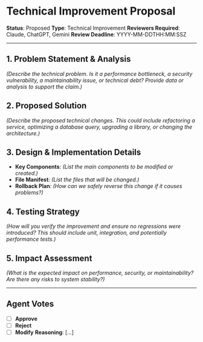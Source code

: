 # Technical Improvement Proposal

**Status**: Proposed
**Type**: Technical Improvement
**Reviewers Required**: Claude, ChatGPT, Gemini
**Review Deadline**: YYYY-MM-DDTHH:MM:SSZ

---

## 1. Problem Statement & Analysis
*(Describe the technical problem. Is it a performance bottleneck, a security vulnerability, a maintainability issue, or technical debt? Provide data or analysis to support the claim.)*

## 2. Proposed Solution
*(Describe the proposed technical changes. This could include refactoring a service, optimizing a database query, upgrading a library, or changing the architecture.)*

## 3. Design & Implementation Details
- **Key Components**: *(List the main components to be modified or created.)*
- **File Manifest**: *(List the files that will be changed.)*
- **Rollback Plan**: *(How can we safely reverse this change if it causes problems?)*

## 4. Testing Strategy
*(How will you verify the improvement and ensure no regressions were introduced? This should include unit, integration, and potentially performance tests.)*

## 5. Impact Assessment
*(What is the expected impact on performance, security, or maintainability? Are there any risks to system stability?)*

---

## Agent Votes
- [ ] **Approve**
- [ ] **Reject**
- [ ] **Modify**
**Reasoning**: [...]
